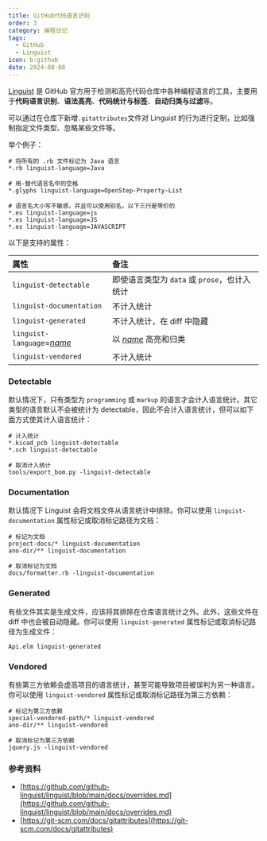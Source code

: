 ```yaml
---
title: GitHub代码语言识别
order: 3
category: 编程日记
tags:
  - GitHub
  - Linguist
icon: b:github
date: 2024-08-08
---
```


[Linguist](https://github.com/github/linguist) 是 GitHub 官方用于检测和高亮代码仓库中各种编程语言的工具，主要用于**代码语言识别**、**语法高亮**、**代码统计与标签**、**自动归类与过滤**等。

可以通过在仓库下新增`.gitattributes`文件对 Linguist 的行为进行定制，比如强制指定文件类型、忽略某些文件等。

举个例子：

```gitattributes :no-line-numbers
# 将所有的 .rb 文件标记为 Java 语言
*.rb linguist-language=Java

# 用-替代语言名中的空格
*.glyphs linguist-language=OpenStep-Property-List

# 语言名大小写不敏感，并且可以使用别名，以下三行是等价的
*.es linguist-language=js
*.es linguist-language=JS
*.es linguist-language=JAVASCRIPT
```

以下是支持的属性：

| 属性                                             | 备注                                 |
|:-----------------------------------------------|:-----------------------------------|
| `linguist-detectable`                          | 即使语言类型为 `data` 或 `prose`，也计入统计     |
| `linguist-documentation`                       | 不计入统计                              |
| `linguist-generated`                           | 不计入统计，在 diff 中隐藏                   |
| `linguist-language`=<var><ins>name</ins></var> | 以 <var><ins>name</ins></var> 高亮和归类 |
| `linguist-vendored`                            | 不计入统计                              |

### Detectable

默认情况下，只有类型为 `programming` 或 `markup` 的语言才会计入语言统计。其它类型的语言默认不会被统计为 detectable，因此不会计入语言统计，但可以如下面方式使其计入语言统计：

```gitattributes :no-line-numbers
# 计入统计
*.kicad_pcb linguist-detectable
*.sch linguist-detectable

# 取消计入统计
tools/export_bom.py -linguist-detectable
```

### Documentation

默认情况下 Linguist 会将文档文件从语言统计中排除。你可以使用 `linguist-documentation` 属性标记或取消标记路径为文档：

```gitattributes :no-line-numbers
# 标记为文档
project-docs/* linguist-documentation
ano-dir/** linguist-documentation

# 取消标记为文档
docs/formatter.rb -linguist-documentation
```

### Generated

有些文件其实是生成文件，应该将其排除在仓库语言统计之外。此外，这些文件在 diff 中也会被自动隐藏。你可以使用 `linguist-generated` 属性标记或取消标记路径为生成文件：

```gitattributes :no-line-numbers
Api.elm linguist-generated
```

### Vendored

有些第三方依赖会虚高项目的语言统计，甚至可能导致项目被误判为另一种语言。你可以使用 `linguist-vendored` 属性标记或取消标记路径为第三方依赖：

```gitattributes :no-line-numbers
# 标记为第三方依赖
special-vendored-path/* linguist-vendored
ano-dir/** linguist-vendored

# 取消标记为第三方依赖
jquery.js -linguist-vendored
```

### 参考资料
- [https://github.com/github-linguist/linguist/blob/main/docs/overrides.md](https://github.com/github-linguist/linguist/blob/main/docs/overrides.md)
- [https://git-scm.com/docs/gitattributes](https://git-scm.com/docs/gitattributes)